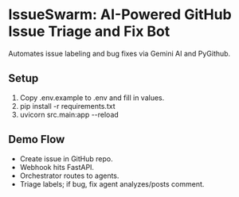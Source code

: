 # IssueSwarm: AI-Powered GitHub Issue Triage and Fix Bot

Automates issue labeling and bug fixes via Gemini AI and PyGithub.

## Setup
1. Copy .env.example to .env and fill in values.
2. pip install -r requirements.txt
3. uvicorn src.main:app --reload

## Demo Flow
- Create issue in GitHub repo.
- Webhook hits FastAPI.
- Orchestrator routes to agents.
- Triage labels; if bug, fix agent analyzes/posts comment.